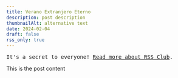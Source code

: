 ```yaml
---
title: Verano Extranjero Eterno
description: post description
thumbnailAlt: alternative text 
date: 2024-02-04
draft: false
rss_only: true
---
```


<aside class="notice">
  <tt>It's a secret to everyone!
    <a href="https://daverupert.com/2018/01/welcome-to-rss-club/">Read more about RSS Club</a>.
  </tt>
</aside>

This is the post content

